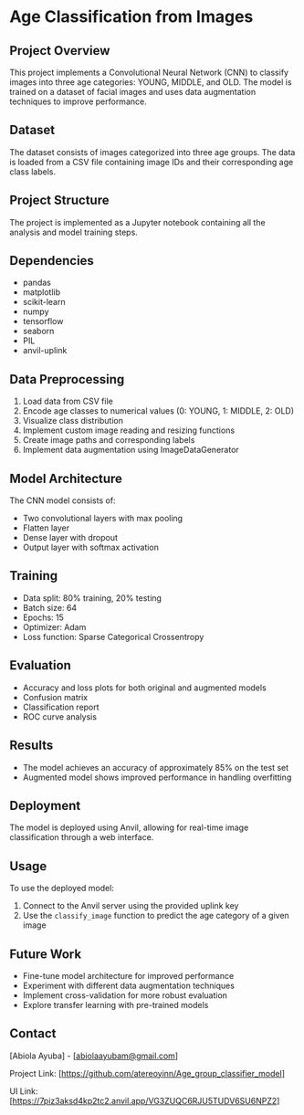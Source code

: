 # Age Classification from Images

## Project Overview

This project implements a Convolutional Neural Network (CNN) to classify images into three age categories: YOUNG, MIDDLE, and OLD. The model is trained on a dataset of facial images and uses data augmentation techniques to improve performance.

## Dataset

The dataset consists of images categorized into three age groups. The data is loaded from a CSV file containing image IDs and their corresponding age class labels.

## Project Structure

The project is implemented as a Jupyter notebook containing all the analysis and model training steps.

## Dependencies

- pandas
- matplotlib
- scikit-learn
- numpy
- tensorflow
- seaborn
- PIL
- anvil-uplink

## Data Preprocessing

1. Load data from CSV file
2. Encode age classes to numerical values (0: YOUNG, 1: MIDDLE, 2: OLD)
3. Visualize class distribution
4. Implement custom image reading and resizing functions
5. Create image paths and corresponding labels
6. Implement data augmentation using ImageDataGenerator

## Model Architecture

The CNN model consists of:
- Two convolutional layers with max pooling
- Flatten layer
- Dense layer with dropout
- Output layer with softmax activation

## Training

- Data split: 80% training, 20% testing
- Batch size: 64
- Epochs: 15
- Optimizer: Adam
- Loss function: Sparse Categorical Crossentropy

## Evaluation

- Accuracy and loss plots for both original and augmented models
- Confusion matrix
- Classification report
- ROC curve analysis

## Results

- The model achieves an accuracy of approximately 85% on the test set
- Augmented model shows improved performance in handling overfitting

## Deployment

The model is deployed using Anvil, allowing for real-time image classification through a web interface.

## Usage

To use the deployed model:

1. Connect to the Anvil server using the provided uplink key
2. Use the `classify_image` function to predict the age category of a given image

## Future Work

- Fine-tune model architecture for improved performance
- Experiment with different data augmentation techniques
- Implement cross-validation for more robust evaluation
- Explore transfer learning with pre-trained models

## Contact

[Abiola Ayuba] - [abiolaayubam@gmail.com]

Project Link: [https://github.com/atereoyinn/Age_group_classifier_model]

UI Link: [https://7piz3aksd4kp2tc2.anvil.app/VG3ZUQC6RJU5TUDV6SU6NPZ2]
